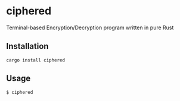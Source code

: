 # ciphered
Terminal-based Encryption/Decryption program written in pure Rust

## Installation
```console
cargo install ciphered
```

## Usage
```console
$ ciphered
```
